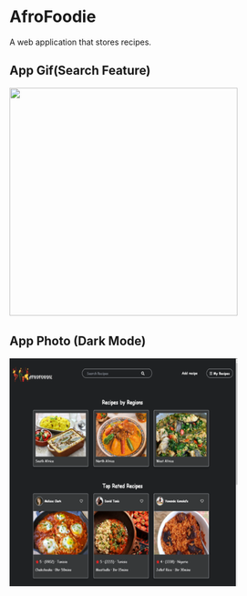 # AfroFoodie
 A web application that stores recipes. 


## App Gif(Search Feature)
<img src="https://github.com/Jules-Boogie/AfroFoodie/blob/main/src/img/AfroFoodie__%20Search%20for%20Afro%20Inspired%20recipes.gif" height="400px" width="400px" >


## App Photo (Dark Mode)

<img src="https://github.com/Jules-Boogie/AfroFoodie/blob/main/src/img/darkmode.PNG" height="400px" width="400px" >
